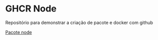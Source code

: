 GHCR Node
========

Repositório para demonstrar a criação de pacote e docker com github

[Pacote node](https://github.com/users/IgorDePaula/packages/container/package/teste-docker)

